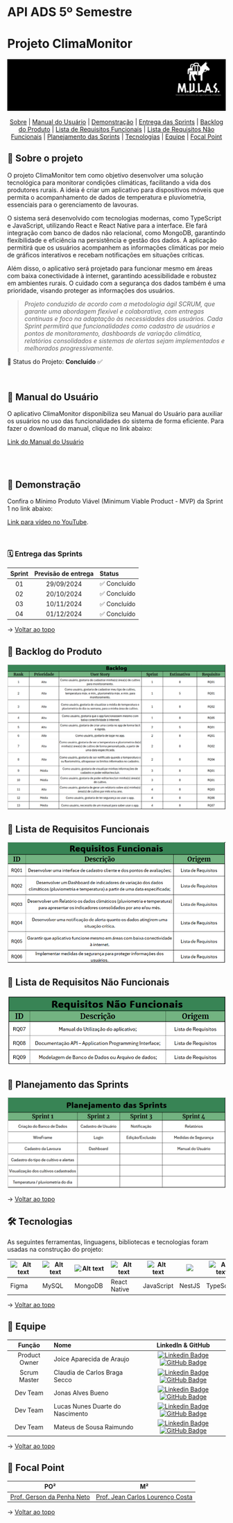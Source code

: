 # API ADS 5º Semestre

# Projeto ClimaMonitor

<p align="center">
      <img src="/docs/img/Logo_Mulas.png" alt="Logo da Equipe Mulas">

<span id="topo">
<p align="center">
    <a href="#sobre">Sobre</a>  | 
    <a href="#manualusuario">Manual do Usuário</a>  | 
    <a href="#demonstracao">Demonstração</a>  |  
    <a href="#sprints">Entrega das Sprints</a>  |  
    <a href="#backlogs">Backlog do Produto</a>  |  
    <a href="#requisitosfuncionais">Lista de Requisitos Funcionais</a>  | 
    <a href="#requisitosnfuncionais">Lista de Requisitos Não Funcionais</a>  | 
    <a href="#planejamento">Planejamento das Sprints</a>  |   
    <a href="#tecnologias">Tecnologias</a>  |  
    <a href="#equipe">Equipe</a>  |  
    <a href="#focal">Focal Point</a>  
    
</p>
   
<span id="sobre">

## :bookmark_tabs: Sobre o projeto

O projeto ClimaMonitor tem como objetivo desenvolver uma solução tecnológica para monitorar condições climáticas, facilitando a vida dos produtores rurais. A ideia é criar um aplicativo para dispositivos móveis que permita o acompanhamento de dados de temperatura e pluviometria, essenciais para o gerenciamento de lavouras.

O sistema será desenvolvido com tecnologias modernas, como TypeScript e JavaScript, utilizando React e React Native para a interface. Ele fará integração com banco de dados não relacional, como MongoDB, garantindo flexibilidade e eficiência na persistência e gestão dos dados. A aplicação permitirá que os usuários acompanhem as informações climáticas por meio de gráficos interativos e recebam notificações em situações críticas.

Além disso, o aplicativo será projetado para funcionar mesmo em áreas com baixa conectividade à internet, garantindo acessibilidade e robustez em ambientes rurais. O cuidado com a segurança dos dados também é uma prioridade, visando proteger as informações dos usuários.

> _Projeto conduzido de acordo com a metodologia ágil SCRUM, que garante uma abordagem flexível e colaborativa, com entregas contínuas e foco na adaptação às necessidades dos usuários. Cada Sprint permitirá que funcionalidades como cadastro de usuários e pontos de monitoramento, dashboards de variação climática, relatórios consolidados e sistemas de alertas sejam implementados e melhorados progressivamente._

:pushpin: Status do Projeto: **Concluído** :white_check_mark:

<span id="manualusuario">

<br>

## :book: Manual do Usuário

O aplicativo ClimaMonitor disponibiliza seu Manual do Usuário para auxiliar os usuários no uso das funcionalidades do sistema de forma eficiente. Para fazer o download do manual, clique no link abaixo:

<a href='/docs/img/Manual_Usuario_ClimaMonitor.pdf'>Link do Manual do Usuário</a>

<br>

<span id="demonstracao">

<br>

## :movie_camera: Demonstração

Confira o Mínimo Produto Viável (Minimum Viable Product - MVP) da Sprint 1 no link abaixo:

[Link para vídeo no YouTube](https://www.youtube.com/watch?v=cXbXq8ZWd0A).

<br>

<span id="sprints">

### :spiral_calendar: Entrega das Sprints

| Sprint | Previsão de entrega | Status                       |
| :----: | :-----------------: | :--------------------------- |
|   01   |     29/09/2024      | :white_check_mark: Concluído |
|   02   |     20/10/2024      | :white_check_mark: Concluído |
|   03   |     10/11/2024      | :white_check_mark: Concluído |
|   04   |     01/12/2024      | :white_check_mark: Concluído |

→ [Voltar ao topo](#topo)

<span id="backlogs">

## :dart: Backlog do Produto

<p align="center">
      <img src="/docs/img/Backlog.png" alt="Backlog do Produto">

<span id="requisitosfuncionais">

## :dart: Lista de Requisitos Funcionais

<p align="center">
      <img src="/docs/img/Requisitos_Funcionais.png" alt="Lista de Requisitos Funcionais">

<span id="requisitosnfuncionais">

## :dart: Lista de Requisitos Não Funcionais

<p align="center">
      <img src="/docs/img/Requisitos_NFuncionais.png" alt="Lista de Requisitos Não Funcionais">

<span id="planejamento">

## :dart: Planejamento das Sprints

<p align="center">
      <img src="/docs/img/Planejamento_Sprints.png" alt="Planejamento das Sprints">

→ [Voltar ao topo](#topo)

<span id="tecnologias">

## 🛠️ Tecnologias

As seguintes ferramentas, linguagens, bibliotecas e tecnologias foram usadas na construção do projeto:

<table>
  <thead>
    <th><img
    src="https://user-images.githubusercontent.com/89823203/190877360-8c7f93cf-5f62-4f49-8641-3b605deb513e.png"
    alt="Alt text"
    title="Figma"
    style="display: inline-block; margin: 0 auto; width: 60px"></th>
    <th><img
    src="https://cdn.jsdelivr.net/gh/devicons/devicon@latest/icons/mysql/mysql-original-wordmark.svg" 
    alt="Alt text"
    title="MySQL"
    style="display: inline-block; margin: 0 auto; width: 60px"/></th>
    <th><img
    src="https://cdn.jsdelivr.net/gh/devicons/devicon@latest/icons/mongodb/mongodb-original.svg"
    alt="Alt text"
    title="MongoDB"
    style="display: inline-block; margin: 0 auto; width: 70px"></th>
    <th><img
    src="https://cdn.jsdelivr.net/gh/devicons/devicon@latest/icons/react/react-original.svg"
    alt="Alt text"
    title="React Native"
    style="display: inline-block; margin: 0 auto; width: 60px"></th>
     <th><img
    src="https://user-images.githubusercontent.com/89823203/190717820-53e9f06b-1aec-4e46-91e1-94ea2cf07100.svg"
    alt="Alt text"
    title="JavaScript"
    style="display: inline-block; margin: 0 auto; width: 50px"></th>
    <th><img
    src="https://cdn.jsdelivr.net/gh/devicons/devicon@latest/icons/nestjs/nestjs-original.svg" /></th>
     <th><img
    src="https://cdn.jsdelivr.net/gh/devicons/devicon/icons/typescript/typescript-original.svg"
    alt="Alt text"
    title="TypeScript"
    style="display: inline-block; margin: 0 auto; width: 60px"></th>
     <th><img
    src="https://cdn.jsdelivr.net/gh/devicons/devicon/icons/nodejs/nodejs-original-wordmark.svg"
    alt="Alt text"
    title="Node.Js"
    style="display: inline-block; margin: 0 auto; width: 60px"></th>
  </thead>

  <tbody>
    <td>Figma</td>
    <td>MySQL</td>
    <td>MongoDB</td>
    <td>React Native</td>
    <td>JavaScript</td>
    <td>NestJS</td>
    <td>TypeScript</td>
    <td>Node.Js</td>
  </tbody>

</table>
    
→ [Voltar ao topo](#topo)

<span id="equipe">

## :bust_in_silhouette: Equipe

|    Função     | Nome                             |                                                                                                                                                  LinkedIn & GitHub                                                                                                                                                   |
| :-----------: | :------------------------------- | :------------------------------------------------------------------------------------------------------------------------------------------------------------------------------------------------------------------------------------------------------------------------------------------------------------------: |
| Product Owner | Joice Aparecida de Araujo        | [![Linkedin Badge](https://img.shields.io/badge/Linkedin-blue?style=flat-square&logo=Linkedin&logoColor=white)](https://www.linkedin.com/in/joice-aparecida-581226250/) [![GitHub Badge](https://img.shields.io/badge/GitHub-111217?style=flat-square&logo=github&logoColor=white)](https://github.com/Joice-Araujo) |
| Scrum Master  | Claudia de Carlos Braga Secco    |   [![Linkedin Badge](https://img.shields.io/badge/Linkedin-blue?style=flat-square&logo=Linkedin&logoColor=white)](https://www.linkedin.com/in/cláudia-braga-79b6b2278/) [![GitHub Badge](https://img.shields.io/badge/GitHub-111217?style=flat-square&logo=github&logoColor=white)](https://github.com/ClaudiaCBS)   |
|   Dev Team    | Jonas Alves Bueno                |        [![Linkedin Badge](https://img.shields.io/badge/Linkedin-blue?style=flat-square&logo=Linkedin&logoColor=white)](https://www.linkedin.com/in/jonas-alves/) [![GitHub Badge](https://img.shields.io/badge/GitHub-111217?style=flat-square&logo=github&logoColor=white)](https://github.com/dodekafonos)         |
|   Dev Team    | Lucas Nunes Duarte do Nascimento |    [![Linkedin Badge](https://img.shields.io/badge/Linkedin-blue?style=flat-square&logo=Linkedin&logoColor=white)](https://www.linkedin.com/in/lucas-nunes-nascimento/) [![GitHub Badge](https://img.shields.io/badge/GitHub-111217?style=flat-square&logo=github&logoColor=white)](https://github.com/Lkduarte)     |
|   Dev Team    | Mateus de Sousa Raimundo         |  [![Linkedin Badge](https://img.shields.io/badge/Linkedin-blue?style=flat-square&logo=Linkedin&logoColor=white)](https://www.linkedin.com/in/mateus-sousa-ba976423a/) [![GitHub Badge](https://img.shields.io/badge/GitHub-111217?style=flat-square&logo=github&logoColor=white)](https://github.com/MateusdiSousa)  |

→ [Voltar ao topo](#topo)

<span id="focal">

## 🚀 Focal Point<a id="focal"></a>

|                                  PO²                                  |                                           M²                                           |
| :-------------------------------------------------------------------: | :------------------------------------------------------------------------------------: |
| <a href='https://github.com/gerson-pn'>Prof. Gerson da Penha Neto</a> | <a href='http://lattes.cnpq.br/4723982029081265'>Prof. Jean Carlos Lourenço Costa </a> |

→ [Voltar ao topo](#topo)
